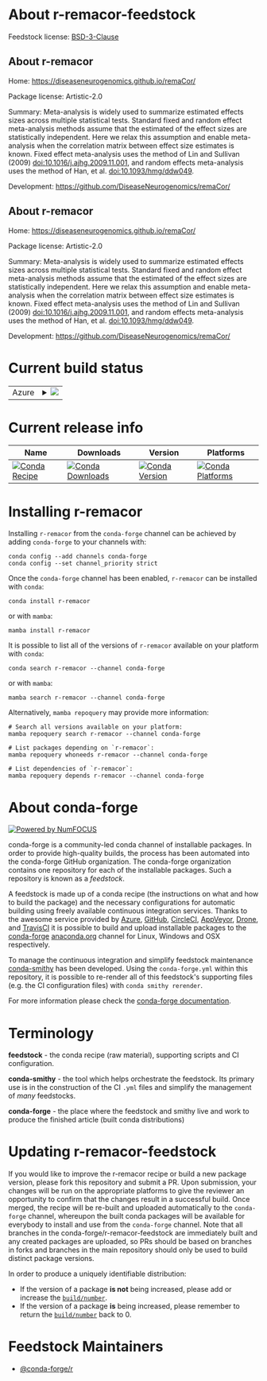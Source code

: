 About r-remacor-feedstock
=========================

Feedstock license: [BSD-3-Clause](https://github.com/conda-forge/r-remacor-feedstock/blob/main/LICENSE.txt)


About r-remacor
---------------

Home: https://diseaseneurogenomics.github.io/remaCor/

Package license: Artistic-2.0

Summary: Meta-analysis is widely used to summarize estimated effects sizes across multiple statistical tests. Standard fixed and random effect meta-analysis methods assume that the estimated of the effect sizes are statistically independent.  Here we relax this assumption and enable meta-analysis when the correlation matrix between effect size estimates is known.  Fixed effect meta-analysis uses the method of Lin and Sullivan (2009) <doi:10.1016/j.ajhg.2009.11.001>, and random effects meta-analysis uses the method of Han, et al. <doi:10.1093/hmg/ddw049>.

Development: https://github.com/DiseaseNeurogenomics/remaCor/

About r-remacor
---------------

Home: https://diseaseneurogenomics.github.io/remaCor/

Package license: Artistic-2.0

Summary: Meta-analysis is widely used to summarize estimated effects sizes across multiple statistical tests. Standard fixed and random effect meta-analysis methods assume that the estimated of the effect sizes are statistically independent.  Here we relax this assumption and enable meta-analysis when the correlation matrix between effect size estimates is known.  Fixed effect meta-analysis uses the method of Lin and Sullivan (2009) <doi:10.1016/j.ajhg.2009.11.001>, and random effects meta-analysis uses the method of Han, et al. <doi:10.1093/hmg/ddw049>.

Development: https://github.com/DiseaseNeurogenomics/remaCor/

Current build status
====================


<table>
    
  <tr>
    <td>Azure</td>
    <td>
      <details>
        <summary>
          <a href="https://dev.azure.com/conda-forge/feedstock-builds/_build/latest?definitionId=19804&branchName=main">
            <img src="https://dev.azure.com/conda-forge/feedstock-builds/_apis/build/status/r-remacor-feedstock?branchName=main">
          </a>
        </summary>
        <table>
          <thead><tr><th>Variant</th><th>Status</th></tr></thead>
          <tbody><tr>
              <td>linux_64_r_base4.3</td>
              <td>
                <a href="https://dev.azure.com/conda-forge/feedstock-builds/_build/latest?definitionId=19804&branchName=main">
                  <img src="https://dev.azure.com/conda-forge/feedstock-builds/_apis/build/status/r-remacor-feedstock?branchName=main&jobName=linux&configuration=linux%20linux_64_r_base4.3" alt="variant">
                </a>
              </td>
            </tr><tr>
              <td>linux_64_r_base4.4</td>
              <td>
                <a href="https://dev.azure.com/conda-forge/feedstock-builds/_build/latest?definitionId=19804&branchName=main">
                  <img src="https://dev.azure.com/conda-forge/feedstock-builds/_apis/build/status/r-remacor-feedstock?branchName=main&jobName=linux&configuration=linux%20linux_64_r_base4.4" alt="variant">
                </a>
              </td>
            </tr><tr>
              <td>linux_aarch64_r_base4.3</td>
              <td>
                <a href="https://dev.azure.com/conda-forge/feedstock-builds/_build/latest?definitionId=19804&branchName=main">
                  <img src="https://dev.azure.com/conda-forge/feedstock-builds/_apis/build/status/r-remacor-feedstock?branchName=main&jobName=linux&configuration=linux%20linux_aarch64_r_base4.3" alt="variant">
                </a>
              </td>
            </tr><tr>
              <td>linux_aarch64_r_base4.4</td>
              <td>
                <a href="https://dev.azure.com/conda-forge/feedstock-builds/_build/latest?definitionId=19804&branchName=main">
                  <img src="https://dev.azure.com/conda-forge/feedstock-builds/_apis/build/status/r-remacor-feedstock?branchName=main&jobName=linux&configuration=linux%20linux_aarch64_r_base4.4" alt="variant">
                </a>
              </td>
            </tr><tr>
              <td>linux_ppc64le_r_base4.3</td>
              <td>
                <a href="https://dev.azure.com/conda-forge/feedstock-builds/_build/latest?definitionId=19804&branchName=main">
                  <img src="https://dev.azure.com/conda-forge/feedstock-builds/_apis/build/status/r-remacor-feedstock?branchName=main&jobName=linux&configuration=linux%20linux_ppc64le_r_base4.3" alt="variant">
                </a>
              </td>
            </tr><tr>
              <td>linux_ppc64le_r_base4.4</td>
              <td>
                <a href="https://dev.azure.com/conda-forge/feedstock-builds/_build/latest?definitionId=19804&branchName=main">
                  <img src="https://dev.azure.com/conda-forge/feedstock-builds/_apis/build/status/r-remacor-feedstock?branchName=main&jobName=linux&configuration=linux%20linux_ppc64le_r_base4.4" alt="variant">
                </a>
              </td>
            </tr><tr>
              <td>osx_64_r_base4.3</td>
              <td>
                <a href="https://dev.azure.com/conda-forge/feedstock-builds/_build/latest?definitionId=19804&branchName=main">
                  <img src="https://dev.azure.com/conda-forge/feedstock-builds/_apis/build/status/r-remacor-feedstock?branchName=main&jobName=osx&configuration=osx%20osx_64_r_base4.3" alt="variant">
                </a>
              </td>
            </tr><tr>
              <td>osx_64_r_base4.4</td>
              <td>
                <a href="https://dev.azure.com/conda-forge/feedstock-builds/_build/latest?definitionId=19804&branchName=main">
                  <img src="https://dev.azure.com/conda-forge/feedstock-builds/_apis/build/status/r-remacor-feedstock?branchName=main&jobName=osx&configuration=osx%20osx_64_r_base4.4" alt="variant">
                </a>
              </td>
            </tr><tr>
              <td>osx_arm64_r_base4.3</td>
              <td>
                <a href="https://dev.azure.com/conda-forge/feedstock-builds/_build/latest?definitionId=19804&branchName=main">
                  <img src="https://dev.azure.com/conda-forge/feedstock-builds/_apis/build/status/r-remacor-feedstock?branchName=main&jobName=osx&configuration=osx%20osx_arm64_r_base4.3" alt="variant">
                </a>
              </td>
            </tr><tr>
              <td>osx_arm64_r_base4.4</td>
              <td>
                <a href="https://dev.azure.com/conda-forge/feedstock-builds/_build/latest?definitionId=19804&branchName=main">
                  <img src="https://dev.azure.com/conda-forge/feedstock-builds/_apis/build/status/r-remacor-feedstock?branchName=main&jobName=osx&configuration=osx%20osx_arm64_r_base4.4" alt="variant">
                </a>
              </td>
            </tr><tr>
              <td>win_64_r_base4.3</td>
              <td>
                <a href="https://dev.azure.com/conda-forge/feedstock-builds/_build/latest?definitionId=19804&branchName=main">
                  <img src="https://dev.azure.com/conda-forge/feedstock-builds/_apis/build/status/r-remacor-feedstock?branchName=main&jobName=win&configuration=win%20win_64_r_base4.3" alt="variant">
                </a>
              </td>
            </tr><tr>
              <td>win_64_r_base4.4</td>
              <td>
                <a href="https://dev.azure.com/conda-forge/feedstock-builds/_build/latest?definitionId=19804&branchName=main">
                  <img src="https://dev.azure.com/conda-forge/feedstock-builds/_apis/build/status/r-remacor-feedstock?branchName=main&jobName=win&configuration=win%20win_64_r_base4.4" alt="variant">
                </a>
              </td>
            </tr>
          </tbody>
        </table>
      </details>
    </td>
  </tr>
</table>

Current release info
====================

| Name | Downloads | Version | Platforms |
| --- | --- | --- | --- |
| [![Conda Recipe](https://img.shields.io/badge/recipe-r--remacor-green.svg)](https://anaconda.org/conda-forge/r-remacor) | [![Conda Downloads](https://img.shields.io/conda/dn/conda-forge/r-remacor.svg)](https://anaconda.org/conda-forge/r-remacor) | [![Conda Version](https://img.shields.io/conda/vn/conda-forge/r-remacor.svg)](https://anaconda.org/conda-forge/r-remacor) | [![Conda Platforms](https://img.shields.io/conda/pn/conda-forge/r-remacor.svg)](https://anaconda.org/conda-forge/r-remacor) |

Installing r-remacor
====================

Installing `r-remacor` from the `conda-forge` channel can be achieved by adding `conda-forge` to your channels with:

```
conda config --add channels conda-forge
conda config --set channel_priority strict
```

Once the `conda-forge` channel has been enabled, `r-remacor` can be installed with `conda`:

```
conda install r-remacor
```

or with `mamba`:

```
mamba install r-remacor
```

It is possible to list all of the versions of `r-remacor` available on your platform with `conda`:

```
conda search r-remacor --channel conda-forge
```

or with `mamba`:

```
mamba search r-remacor --channel conda-forge
```

Alternatively, `mamba repoquery` may provide more information:

```
# Search all versions available on your platform:
mamba repoquery search r-remacor --channel conda-forge

# List packages depending on `r-remacor`:
mamba repoquery whoneeds r-remacor --channel conda-forge

# List dependencies of `r-remacor`:
mamba repoquery depends r-remacor --channel conda-forge
```


About conda-forge
=================

[![Powered by
NumFOCUS](https://img.shields.io/badge/powered%20by-NumFOCUS-orange.svg?style=flat&colorA=E1523D&colorB=007D8A)](https://numfocus.org)

conda-forge is a community-led conda channel of installable packages.
In order to provide high-quality builds, the process has been automated into the
conda-forge GitHub organization. The conda-forge organization contains one repository
for each of the installable packages. Such a repository is known as a *feedstock*.

A feedstock is made up of a conda recipe (the instructions on what and how to build
the package) and the necessary configurations for automatic building using freely
available continuous integration services. Thanks to the awesome service provided by
[Azure](https://azure.microsoft.com/en-us/services/devops/), [GitHub](https://github.com/),
[CircleCI](https://circleci.com/), [AppVeyor](https://www.appveyor.com/),
[Drone](https://cloud.drone.io/welcome), and [TravisCI](https://travis-ci.com/)
it is possible to build and upload installable packages to the
[conda-forge](https://anaconda.org/conda-forge) [anaconda.org](https://anaconda.org/)
channel for Linux, Windows and OSX respectively.

To manage the continuous integration and simplify feedstock maintenance
[conda-smithy](https://github.com/conda-forge/conda-smithy) has been developed.
Using the ``conda-forge.yml`` within this repository, it is possible to re-render all of
this feedstock's supporting files (e.g. the CI configuration files) with ``conda smithy rerender``.

For more information please check the [conda-forge documentation](https://conda-forge.org/docs/).

Terminology
===========

**feedstock** - the conda recipe (raw material), supporting scripts and CI configuration.

**conda-smithy** - the tool which helps orchestrate the feedstock.
                   Its primary use is in the construction of the CI ``.yml`` files
                   and simplify the management of *many* feedstocks.

**conda-forge** - the place where the feedstock and smithy live and work to
                  produce the finished article (built conda distributions)


Updating r-remacor-feedstock
============================

If you would like to improve the r-remacor recipe or build a new
package version, please fork this repository and submit a PR. Upon submission,
your changes will be run on the appropriate platforms to give the reviewer an
opportunity to confirm that the changes result in a successful build. Once
merged, the recipe will be re-built and uploaded automatically to the
`conda-forge` channel, whereupon the built conda packages will be available for
everybody to install and use from the `conda-forge` channel.
Note that all branches in the conda-forge/r-remacor-feedstock are
immediately built and any created packages are uploaded, so PRs should be based
on branches in forks and branches in the main repository should only be used to
build distinct package versions.

In order to produce a uniquely identifiable distribution:
 * If the version of a package **is not** being increased, please add or increase
   the [``build/number``](https://docs.conda.io/projects/conda-build/en/latest/resources/define-metadata.html#build-number-and-string).
 * If the version of a package **is** being increased, please remember to return
   the [``build/number``](https://docs.conda.io/projects/conda-build/en/latest/resources/define-metadata.html#build-number-and-string)
   back to 0.

Feedstock Maintainers
=====================

* [@conda-forge/r](https://github.com/orgs/conda-forge/teams/r/)

